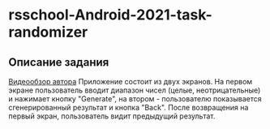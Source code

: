 # rsschool-Android-2021-task-randomizer


## Описание задания
[Видеообзор автора](https://www.youtube.com/watch?v=jLMiWLKTWaE "Необязательная подсказка") 
  Приложение состоит из двух экранов. На первом экране пользователь вводит диапазон чисел (целые, неотрицательные) и нажимает кнопку "Generate", на втором - пользователю показывается сгенерированный результат и кнопка "Back". После возвращения на первый экран, пользователь видит предыдущий результат. 
